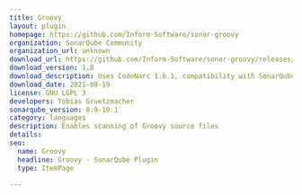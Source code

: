 ```yaml
---
title: Groovy
layout: plugin
homepage: https://github.com/Inform-Software/sonar-groovy
organization: SonarQube Community
organization_url: unknown
download_url: https://github.com/Inform-Software/sonar-groovy/releases/download/1.8/sonar-groovy-plugin-1.8.jar
download_version: 1.8
download_description: Uses CodeNarc 1.6.1, compatibility with SonarQube 9.0
download_date: 2021-08-19
license: GNU LGPL 3
developers: Tobias Gruetzmacher
sonarqube_version: 8.9-10.1
category: languages
description: Enables scanning of Groovy source files
details: 
seo:
  name: Groovy
  headline: Groovy - SonarQube Plugin
  type: ItemPage

---
```

